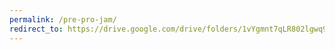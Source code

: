 ```yaml
---
permalink: /pre-pro-jam/
redirect_to: https://drive.google.com/drive/folders/1vYgmnt7qLR802lgwq9skKhlbNL4CHo-i?usp=sharing
---
```

